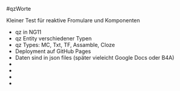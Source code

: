 #qzWorte

Kleiner Test für reaktive Fromulare und Komponenten

- qz in NG11
- qz Entity verschiedener Typen
- qz Types: MC, Txt, TF, Assamble, Cloze
- Deployment auf GitHub Pages
- Daten sind in json files (später vieleicht Google Docs oder B4A)
-
-
-
-
